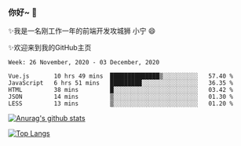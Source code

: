 ### 你好~  👋

✨我是一名刚工作一年的前端开发攻城狮 小宁 😄

✨欢迎来到我的GitHub主页
<!--
**7148505/7148505** is a ✨ _special_ ✨ repository because its `README.md` (this file) appears on your GitHub profile.

Here are some ideas to get you started:

- 🔭 I’m currently working on ...
- 🌱 I’m currently learning ...
- 👯 I’m looking to collaborate on ...
- 🤔 I’m looking for help with ...
- 💬 Ask me about ...
- 📫 How to reach me: ...
- 😄 Pronouns: ...
- ⚡ Fun fact: ...
-->

<!--START_SECTION:waka-->
```text
Week: 26 November, 2020 - 03 December, 2020

Vue.js       10 hrs 49 mins  ██████████████▒░░░░░░░░░░   57.40 % 
JavaScript   6 hrs 51 mins   █████████░░░░░░░░░░░░░░░░   36.35 % 
HTML         38 mins         █░░░░░░░░░░░░░░░░░░░░░░░░   03.42 % 
JSON         14 mins         ▒░░░░░░░░░░░░░░░░░░░░░░░░   01.30 % 
LESS         13 mins         ▒░░░░░░░░░░░░░░░░░░░░░░░░   01.20 % 
```
<!--END_SECTION:waka-->

[![Anurag's github stats](https://github-readme-stats.vercel.app/api?username=ZhangNing-debug)](https://github.com/anuraghazra/github-readme-stats)

[![Top Langs](https://github-readme-stats.vercel.app/api/top-langs/?username=ZhangNing-debug&layout=compact)](https://github.com/anuraghazra/github-readme-stats)
